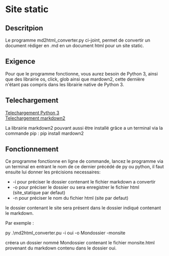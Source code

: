 # Site static

## Descritpion

Le programme md2html_converter.py ci-joint, permet de convertir un document rédiger en .md en un document html pour un site static.

## Exigence

Pour que le programme fonctionne, vous aurez besoin de Python 3, ainsi que des librairie os, click, glob ainsi que mardown2, cette dernière  
n'étant pas compris dans les librairie native de Python 3.

## Telechargement

[Telechargement Python 3](https://www.python.org/downloads/)  
[Telechargement markdown2](https://pypi.org/project/markdown2/)  

La librairie markdown2 pouvant aussi être installé grâce a un terminal via la commande pip : pip install mardown2

## Fonctionnement

Ce programme fonctionne en ligne de commande, lancez le programme via un terminal en entrant le nom de ce dernier précédé de py ou python,
il faut ensuite lui donner les précisions necessaires:
* -i pour préciser le dossier contenant le fichier markdown a convertir
* -o pour préciser le dossier ou sera enregistrer le fichier html (site_statique par defaut)
* -n pour préciser le nom du fichier html (site par defaut)  

le dossier contenant le site sera présent dans le dossier indiqué contenant le markdown.

Par exemple :  

py .\md2html_converter.pu -i oui -o Mondossier -monsite  

créera un dossier nommé Mondossier contenant le fichier monsite.html provenant du markdown contenu dans le dossier oui.
